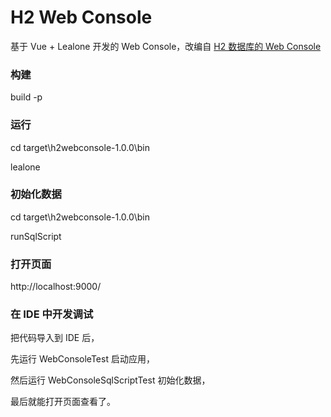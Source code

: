 # H2 Web Console

基于 Vue + Lealone 开发的 Web Console，改编自 [H2 数据库的 Web Console](http://www.h2database.com/html/quickstart.html)



### 构建

build -p



### 运行

cd target\h2webconsole-1.0.0\bin

lealone



### 初始化数据

cd target\h2webconsole-1.0.0\bin

runSqlScript



### 打开页面

http://localhost:9000/



### 在 IDE 中开发调试


把代码导入到 IDE 后，

先运行 WebConsoleTest 启动应用，

然后运行 WebConsoleSqlScriptTest 初始化数据，

最后就能打开页面查看了。
